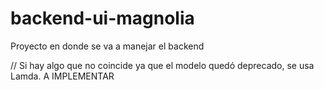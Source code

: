 # backend-ui-magnolia
Proyecto en donde se va a manejar el backend

// Si hay algo que no coincide ya que el modelo quedó deprecado, se usa Lamda. A IMPLEMENTAR
